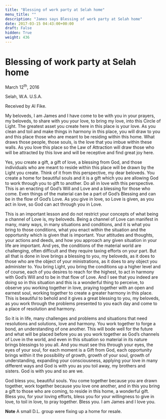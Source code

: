 ```yaml
---
title: "Blessing of work party at Selah home"
menu_title: ""
description: "James says Blessing of work party at Selah home"
date: 2017-03-15 04:43:00+00:00
draft: False
hidden: True
weight: 436
---
```

# Blessing of work party at Selah home



March 12<sup>th</sup>, 2016

Selah, W.A. U.S.A.

Received by Al Fike.


My beloveds, I am James and I have come to be with you in your prayers, my beloveds, to share with you your love, to bring my love, into this Circle of Light. The greatest asset you create here in this place is your love. As you clean and toil and make things in harmony in this place, you will draw to you and this place those who are meant to be residing within this home. What draws those people, those souls, is the love that you imbue within these walls. As you love this place so the Law of Attraction will draw those who will be attracted by this love and will be receptive and find great joy here.
 
Yes, you create a gift, a gift of love, a blessing from God, and those individuals who are meant to reside within this place will be drawn by the Light you create. Think of it from this perspective, my dear beloveds. You create a home for beautiful souls and it is a gift which you are allowing God to work through you to gift to another. Do all in love with this perspective. This is an enacting of God’s Will and Love and a blessing for those who come. Even things of the material can be a part of God’s Blessing and can be in the flow of God’s Love. As you give in love, so Love is given, as you act in love, so God can act through you in Love. 

This is an important lesson and do not restrict your concepts of what being a channel of Love is, my beloveds. Being a channel of Love can manifest in many, many ways, in many situations and conditions, and it is what you bring to those conditions, what you enact within the situation and the opportunity which is given that is important. Your attitudes and thoughts, your actions and deeds, and how you approach any given situation in your life are important. And yes, the conditions of the material world are challenging, often difficult and they require taxing efforts on your part. But all that is done in love brings a blessing to you, my beloveds, as it does to those who are the object of your ministrations, as it does to any object you administer to. You bring Light, you bring the conditions up a higher level and of course, each of you desires to reach for the highest, to act in harmony with God’s Will and to be in that flow of Love. And I see that you indeed are doing so in this situation and this is a wonderful thing to perceive, to observe you working together in love, praying together with an open and earnest soul, working together to create a greater harmony in this place. This is beautiful to behold and it gives a great blessing to you, my beloveds, as you work through the problems presented to you each day and come to a place of resolution and harmony. 

So it is in life, many challenges and problems and situations that need resolutions and solutions, love and harmony. You work together to forge a bond, an understanding of one another. This will bode well for the future and what will be placed before you as you work together as God’s channels of Love in the world, and even in this situation so material in its nature brings blessings to you all. And you must see this through your eyes, the eyes of your soul, for each moment is a Gift from God, each opportunity brings within it the possibility of growth, growth of your soul, growth of understanding, expanding your consciousness, applying your love in many different ways and God is with you as you toil away, my brothers and sisters. God is with you and so are we. 

God bless you, beautiful souls. You come together because you are drawn together, work together because you love one another, and in this you bring a gift to those who are coming, to reside in this home, a wonderful gift. Bless you, for your loving efforts, bless you for your willingness to give in love, to toil in love, to pray together. Bless you.  I am James and I love you.

**Note** A small D.L. group were fixing up a home for resale. 